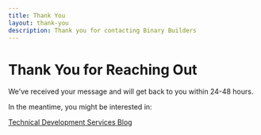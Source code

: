 ```yaml
---
title: Thank You
layout: thank-you
description: Thank you for contacting Binary Builders
---
```


# Thank You for Reaching Out

We've received your message and will get back to you within 24-48 hours.

<div class="thank-you__links">
  <p>In the meantime, you might be interested in:</p>
  <div class="thank-you__buttons">
    <a href="/services/technical-development" class="button button--primary">
      Technical Development Services
    </a>
    <a href="/blog" class="button button--secondary">
      Blog
    </a>
  </div>
</div> 